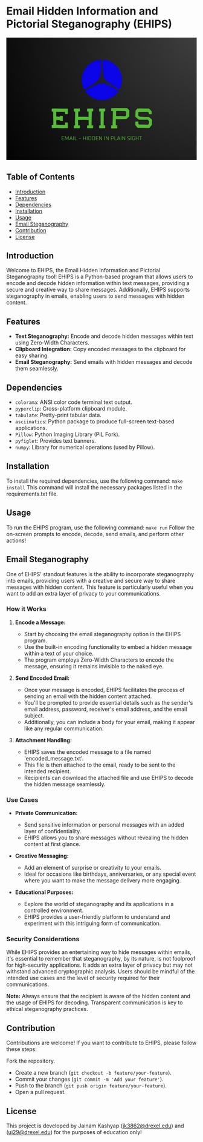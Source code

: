 # Email Hidden Information and Pictorial Steganography (EHIPS)

![EHIPS Logo](logo.jpg)

## Table of Contents
- [Introduction](#introduction)
- [Features](#features)
- [Dependencies](#dependencies)
- [Installation](#installation)
- [Usage](#usage)
- [Email Steganography](#email-steganography)
- [Contribution](#contribution)
- [License](#license)

## Introduction

Welcome to EHIPS, the Email Hidden Information and Pictorial Steganography tool! EHIPS is a Python-based program that allows users to encode and decode hidden information within text messages, providing a secure and creative way to share messages. Additionally, EHIPS supports steganography in emails, enabling users to send messages with hidden content.

## Features

- **Text Steganography:** Encode and decode hidden messages within text using Zero-Width Characters.
- **Clipboard Integration:** Copy encoded messages to the clipboard for easy sharing.
- **Email Steganography:** Send emails with hidden messages and decode them seamlessly.

## Dependencies

- `colorama`: ANSI color code terminal text output.
- `pyperclip`: Cross-platform clipboard module.
- `tabulate`: Pretty-print tabular data.
- `asciimatics`: Python package to produce full-screen text-based applications.
- `Pillow`: Python Imaging Library (PIL Fork).
- `pyfiglet`: Provides text banners.
- `numpy`: Library for numerical operations (used by Pillow).

## Installation

To install the required dependencies, use the following command:
`make install`
This command will install the necessary packages listed in the requirements.txt file.

## Usage
To run the EHIPS program, use the following command:
`make run`
Follow the on-screen prompts to encode, decode, send emails, and perform other actions!


## Email Steganography

One of EHIPS' standout features is the ability to incorporate steganography into emails, providing users with a creative and secure way to share messages with hidden content. This feature is particularly useful when you want to add an extra layer of privacy to your communications.

### How it Works

1. **Encode a Message:**
   - Start by choosing the email steganography option in the EHIPS program.
   - Use the built-in encoding functionality to embed a hidden message within a text of your choice.
   - The program employs Zero-Width Characters to encode the message, ensuring it remains invisible to the naked eye.

2. **Send Encoded Email:**
   - Once your message is encoded, EHIPS facilitates the process of sending an email with the hidden content attached.
   - You'll be prompted to provide essential details such as the sender's email address, password, receiver's email address, and the email subject.
   - Additionally, you can include a body for your email, making it appear like any regular communication.

3. **Attachment Handling:**
   - EHIPS saves the encoded message to a file named 'encoded_message.txt'.
   - This file is then attached to the email, ready to be sent to the intended recipient.
   - Recipients can download the attached file and use EHIPS to decode the hidden message seamlessly.

### Use Cases

- **Private Communication:**
  - Send sensitive information or personal messages with an added layer of confidentiality.
  - EHIPS allows you to share messages without revealing the hidden content at first glance.

- **Creative Messaging:**
  - Add an element of surprise or creativity to your emails.
  - Ideal for occasions like birthdays, anniversaries, or any special event where you want to make the message delivery more engaging.

- **Educational Purposes:**
  - Explore the world of steganography and its applications in a controlled environment.
  - EHIPS provides a user-friendly platform to understand and experiment with this intriguing form of communication.

### Security Considerations

While EHIPS provides an entertaining way to hide messages within emails, it's essential to remember that steganography, by its nature, is not foolproof for high-security applications. It adds an extra layer of privacy but may not withstand advanced cryptographic analysis. Users should be mindful of the intended use cases and the level of security required for their communications.

**Note:** Always ensure that the recipient is aware of the hidden content and the usage of EHIPS for decoding. Transparent communication is key to ethical steganography practices.


## Contribution
Contributions are welcome! If you want to contribute to EHIPS, please follow these steps:

Fork the repository.
- Create a new branch (`git checkout -b feature/your-feature`).
- Commit your changes (`git commit -m 'Add your feature'`).
- Push to the branch (`git push origin feature/your-feature`).
- Open a pull request.

## License
This project is developed by Jainam Kashyap (jk3862@drexel.edu) and (uj29@drexel.edu) for the purposes of education only!
